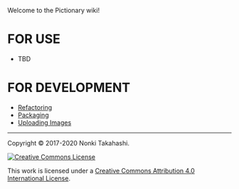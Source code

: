 Welcome to the Pictionary wiki!

# FOR USE
* TBD
# FOR DEVELOPMENT
* [Refactoring](Refactoring.md)
* [Packaging](Packaging.md)
* [Uploading Images](Uploading-Images.md)
____
Copyright © 2017-2020 Nonki Takahashi.

[![Creative Commons License](https://i.creativecommons.org/l/by/4.0/88x31.png)](http://creativecommons.org/licenses/by/4.0/)

This work is licensed under a [Creative Commons Attribution 4.0 International License](http://creativecommons.org/licenses/by/4.0/).